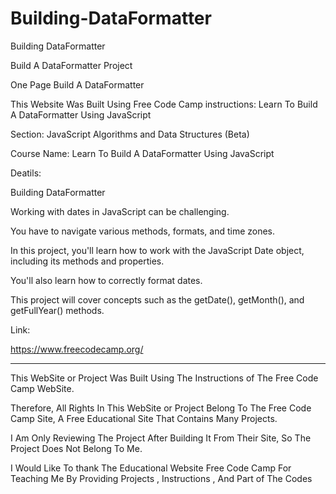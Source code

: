 # Building-DataFormatter
Building DataFormatter 

Build A DataFormatter  Project

One Page Build A DataFormatter 

This Website Was Built Using Free Code Camp instructions: Learn To Build A DataFormatter Using JavaScript

Section: JavaScript Algorithms and Data Structures (Beta)

Course Name: Learn To Build A DataFormatter Using JavaScript

Deatils:

Building DataFormatter

Working with dates in JavaScript can be challenging. 

You have to navigate various methods, formats, and time zones. 

In this project, you'll learn how to work with the JavaScript Date object, including its methods and properties. 

You'll also learn how to correctly format dates.

This project will cover concepts such as the getDate(), getMonth(), and getFullYear() methods.

Link:

https://www.freecodecamp.org/





---------------------------------------------------------------------------------------------------------------------------------------------------------------------------------------------------------------------


This WebSite or Project Was Built Using The Instructions of The Free Code Camp  WebSite.

Therefore, All Rights In This WebSite or Project Belong To The Free Code Camp Site, A Free Educational Site That Contains Many Projects.

I Am Only Reviewing The Project After Building It From Their Site, So The Project Does Not Belong To Me.

I Would Like To thank The Educational Website Free Code Camp For Teaching Me By Providing Projects , Instructions , And Part of The Codes

